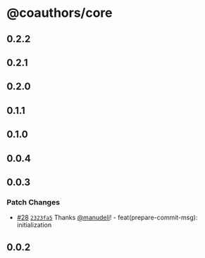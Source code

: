 # @coauthors/core

## 0.2.2

## 0.2.1

## 0.2.0

## 0.1.1

## 0.1.0

## 0.0.4

## 0.0.3

### Patch Changes

- [#28](https://github.com/coauthors/coauthors/pull/28) [`2323fa5`](https://github.com/coauthors/coauthors/commit/2323fa57d31e2af267079efdd2bff7233389596f) Thanks [@manudeli](https://github.com/manudeli)! - feat(prepare-commit-msg): initialization

## 0.0.2
